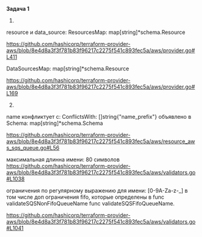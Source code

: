 **Задача 1**  

1.  
resource и data_source:
ResourcesMap: map[string]*schema.Resource

https://github.com/hashicorp/terraform-provider-aws/blob/8e4d8a3f3f781b83f96217c2275f541c893fec5a/aws/provider.go#L411

DataSourcesMap: map[string]*schema.Resource

https://github.com/hashicorp/terraform-provider-aws/blob/8e4d8a3f3f781b83f96217c2275f541c893fec5a/aws/provider.go#L169

2.  
name конфликтует с: ConflictsWith: []string{"name_prefix"}
объявлено в Schema: map[string]*schema.Schema

https://github.com/hashicorp/terraform-provider-aws/blob/8e4d8a3f3f781b83f96217c2275f541c893fec5a/aws/resource_aws_sqs_queue.go#L56

максимальная длинна имени: 80 символов
https://github.com/hashicorp/terraform-provider-aws/blob/8e4d8a3f3f781b83f96217c2275f541c893fec5a/aws/validators.go#L1038

ограничения по регулярному выражению для имени:
[0-9A-Za-z-_] в том числе доп ограничения fifo, которые определены в func validateSQSNonFifoQueueName func validateSQSFifoQueueName.

https://github.com/hashicorp/terraform-provider-aws/blob/8e4d8a3f3f781b83f96217c2275f541c893fec5a/aws/validators.go#L1041
